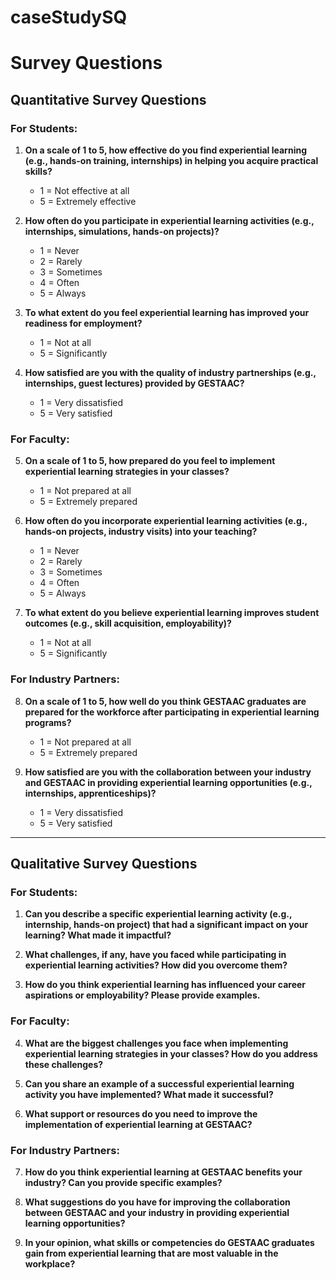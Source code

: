 # caseStudySQ

# Survey Questions

## Quantitative Survey Questions

### For Students:
1. **On a scale of 1 to 5, how effective do you find experiential learning (e.g., hands-on training, internships) in helping you acquire practical skills?**  
   - 1 = Not effective at all  
   - 5 = Extremely effective

2. **How often do you participate in experiential learning activities (e.g., internships, simulations, hands-on projects)?**  
   - 1 = Never  
   - 2 = Rarely  
   - 3 = Sometimes  
   - 4 = Often  
   - 5 = Always

3. **To what extent do you feel experiential learning has improved your readiness for employment?**  
   - 1 = Not at all  
   - 5 = Significantly

4. **How satisfied are you with the quality of industry partnerships (e.g., internships, guest lectures) provided by GESTAAC?**  
   - 1 = Very dissatisfied  
   - 5 = Very satisfied

### For Faculty:
5. **On a scale of 1 to 5, how prepared do you feel to implement experiential learning strategies in your classes?**  
   - 1 = Not prepared at all  
   - 5 = Extremely prepared

6. **How often do you incorporate experiential learning activities (e.g., hands-on projects, industry visits) into your teaching?**  
   - 1 = Never  
   - 2 = Rarely  
   - 3 = Sometimes  
   - 4 = Often  
   - 5 = Always

7. **To what extent do you believe experiential learning improves student outcomes (e.g., skill acquisition, employability)?**  
   - 1 = Not at all  
   - 5 = Significantly

### For Industry Partners:
8. **On a scale of 1 to 5, how well do you think GESTAAC graduates are prepared for the workforce after participating in experiential learning programs?**  
   - 1 = Not prepared at all  
   - 5 = Extremely prepared

9. **How satisfied are you with the collaboration between your industry and GESTAAC in providing experiential learning opportunities (e.g., internships, apprenticeships)?**  
   - 1 = Very dissatisfied  
   - 5 = Very satisfied

---

## Qualitative Survey Questions

### For Students:
1. **Can you describe a specific experiential learning activity (e.g., internship, hands-on project) that had a significant impact on your learning? What made it impactful?**

2. **What challenges, if any, have you faced while participating in experiential learning activities? How did you overcome them?**

3. **How do you think experiential learning has influenced your career aspirations or employability? Please provide examples.**

### For Faculty:
4. **What are the biggest challenges you face when implementing experiential learning strategies in your classes? How do you address these challenges?**

5. **Can you share an example of a successful experiential learning activity you have implemented? What made it successful?**

6. **What support or resources do you need to improve the implementation of experiential learning at GESTAAC?**

### For Industry Partners:
7. **How do you think experiential learning at GESTAAC benefits your industry? Can you provide specific examples?**

8. **What suggestions do you have for improving the collaboration between GESTAAC and your industry in providing experiential learning opportunities?**

9. **In your opinion, what skills or competencies do GESTAAC graduates gain from experiential learning that are most valuable in the workplace?**
